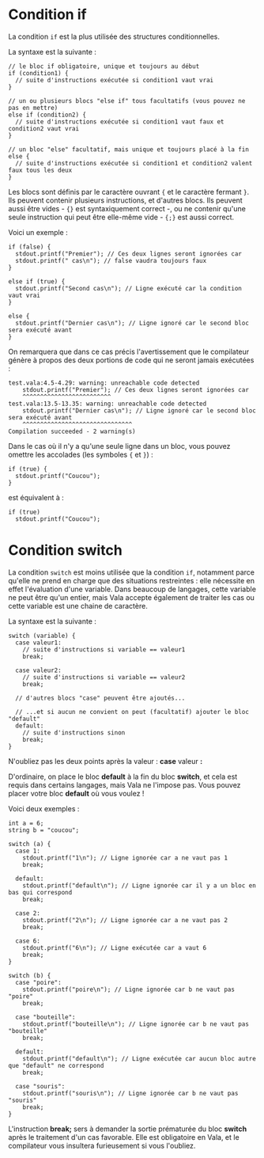 # Condition if

La condition `if` est la plus utilisée des structures conditionnelles.

La syntaxe est la suivante :
```vala
// le bloc if obligatoire, unique et toujours au début
if (condition1) {
  // suite d'instructions exécutée si condition1 vaut vrai
}

// un ou plusieurs blocs "else if" tous facultatifs (vous pouvez ne pas en mettre)
else if (condition2) {
  // suite d'instructions exécutée si condition1 vaut faux et condition2 vaut vrai
}

// un bloc "else" facultatif, mais unique et toujours placé à la fin
else {
  // suite d'instructions exécutée si condition1 et condition2 valent faux tous les deux
}
```

Les blocs sont définis par le caractère ouvrant `{` et le caractère fermant `}`. Ils peuvent contenir plusieurs instructions, et d'autres blocs. Ils peuvent aussi être vides - `{}` est syntaxiquement correct -, ou ne contenir qu'une seule instruction qui peut être elle-même vide - `{;}` est aussi correct.

Voici un exemple :
```vala
if (false) {
  stdout.printf("Premier"); // Ces deux lignes seront ignorées car
  stdout.printf(" cas\n"); // false vaudra toujours faux
}

else if (true) {
  stdout.printf("Second cas\n"); // Ligne exécuté car la condition vaut vrai
}

else {
  stdout.printf("Dernier cas\n"); // Ligne ignoré car le second bloc sera exécuté avant
}
```

On remarquera que dans ce cas précis l'avertissement que le compilateur génère à propos des deux portions de code qui ne seront jamais exécutées :
```vala
test.vala:4.5-4.29: warning: unreachable code detected
    stdout.printf("Premier"); // Ces deux lignes seront ignorées car
    ^^^^^^^^^^^^^^^^^^^^^^^^^
test.vala:13.5-13.35: warning: unreachable code detected
    stdout.printf("Dernier cas\n"); // Ligne ignoré car le second bloc sera exécuté avant
    ^^^^^^^^^^^^^^^^^^^^^^^^^^^^^^^
Compilation succeeded - 2 warning(s)
```

Dans le cas où il n'y a qu'une seule ligne dans un bloc, vous pouvez omettre les accolades (les symboles `{` et `}`) :
```vala
if (true) {
  stdout.printf("Coucou");
}
```
est équivalent à :
```vala
if (true)
  stdout.printf("Coucou");
```

# Condition switch

La condition `switch` est moins utilisée que la condition `if`, notamment parce qu'elle ne prend en charge que des situations restreintes : elle nécessite en effet l'évaluation d'une variable. Dans beaucoup de langages, cette variable ne peut être qu'un entier, mais Vala accepte également de traiter les cas ou cette variable est une chaine de caractère.

La syntaxe est la suivante :
```vala
switch (variable) {
  case valeur1:
    // suite d'instructions si variable == valeur1
    break;

  case valeur2:
    // suite d'instructions si variable == valeur2
    break;

  // d'autres blocs "case" peuvent être ajoutés...

  // ...et si aucun ne convient on peut (facultatif) ajouter le bloc "default"
  default:
    // suite d'instructions sinon
    break;
}
```
N'oubliez pas les deux points après la valeur : **case** valeur **:**

D'ordinaire, on place le bloc **default** à la fin du bloc **switch**, et cela est requis dans certains langages, mais Vala ne l'impose pas. Vous pouvez placer votre bloc **default** où vous voulez !

Voici deux exemples :
```
int a = 6;
string b = "coucou";

switch (a) {
  case 1:
    stdout.printf("1\n"); // Ligne ignorée car a ne vaut pas 1
    break;

  default:
    stdout.printf("default\n"); // Ligne ignorée car il y a un bloc en bas qui correspond
    break;

  case 2:
    stdout.printf("2\n"); // Ligne ignorée car a ne vaut pas 2
    break;

  case 6:
    stdout.printf("6\n"); // Ligne exécutée car a vaut 6
    break;
}

switch (b) {
  case "poire":
    stdout.printf("poire\n"); // Ligne ignorée car b ne vaut pas "poire"
    break;

  case "bouteille":
    stdout.printf("bouteille\n"); // Ligne ignorée car b ne vaut pas "bouteille"
    break;

  default:
    stdout.printf("default\n"); // Ligne exécutée car aucun bloc autre que "default" ne correspond
    break;

  case "souris":
    stdout.printf("souris\n"); // Ligne ignorée car b ne vaut pas "souris"
    break;
}
```
L'instruction **break;** sers à demander la sortie prématurée du bloc **switch** après le traitement d'un cas favorable. Elle est obligatoire en Vala, et le compilateur vous insultera furieusement si vous l'oubliez.
